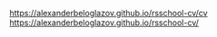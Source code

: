 https://alexanderbeloglazov.github.io/rsschool-cv/cv
https://alexanderbeloglazov.github.io/rsschool-cv/
